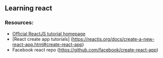 ## Learning react
### Resources:
- [Official ReactJS tutorial homepage](https://reactjs.org/tutorial/tutorial.html)
- [React create app tutorials] (https://reactjs.org/docs/create-a-new-react-app.html#create-react-app)
- Facebook react repo (https://github.com/facebook/create-react-app)
